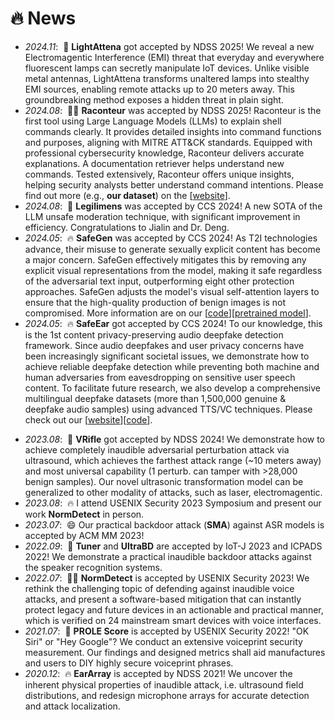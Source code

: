 
# 🔥 News
<style>
  .scrollable {
    max-height: 260px; /* 设置最大高度 */
    overflow-y: scroll; /* 设置垂直滚动条 */
  }
</style>
- *2024.11*: &nbsp;🎉 **LightAttena** got accepted by NDSS 2025! We reveal a new Electromagentic Interference (EMI) threat that everyday and everywhere fluorescent lamps can secretly manipulate IoT devices. Unlike visible metal antennas, LightAttena transforms unaltered lamps into stealthy EMI sources, enabling remote attacks up to 20 meters away. This groundbreaking method exposes a hidden threat in plain sight.
- *2024.08*: &nbsp;💪🏻 **Raconteur** was accepted by NDSS 2025! Raconteur is the first tool using Large Language Models (LLMs) to explain shell commands clearly. It provides detailed insights into command functions and purposes, aligning with MITRE ATT&CK standards. Equipped with professional cybersecurity knowledge, Raconteur delivers accurate explanations. A documentation retriever helps understand new commands. Tested extensively, Raconteur offers unique insights, helping security analysts better understand command intentions. Please find out more (e.g., **our dataset**) on the [[website](https://raconteur-ndss.github.io/)].
- *2024.08*: &nbsp;📝 **Legilimens** was accepted by CCS 2024! A new SOTA of the LLM unsafe moderation technique, with significant improvement in efficiency. Congratulations to Jialin and Dr. Deng.
- *2024.05*: &nbsp;🔥 **SafeGen** was accepted by CCS 2024! As T2I technologies advance, their misuse to generate sexually explicit content has become a major concern. SafeGen effectively mitigates this by removing any explicit visual representations from the model, making it safe regardless of the adversarial text input, outperforming eight other protection approaches. SafeGen adjusts the model's visual self-attention layers to ensure that the high-quality production of benign images is not compromised. More information are on our [[code](https://github.com/LetterLiGo/SafeGen_CCS2024)][[pretrained model](https://huggingface.co/LetterJohn/SafeGen-Pretrained-Weights)].
- *2024.05*: &nbsp;🔥 **SafeEar** got accepted by CCS 2024! To our knowledge, this is the 1st content privacy-preserving audio deepfake detection framework. Since audio deepfakes and user privacy concerns have been increasingly significant societal issues, we demonstrate how to achieve reliable deepfake detection while preventing both machine and human adversaries from eavesdropping on sensitive user speech content. To facilitate future research, we also develop a comprehensive multilingual deepfake datasets (more than 1,500,000 genuine & deepfake audio samples) using advanced TTS/VC techniques. Please check out our [[website](https://letterligo.github.io/SafeEar/)][[code](https://github.com/LetterLiGo/SafeEar)].
<!-- - *2024.02*: &nbsp;🎉 I am so excited to be awarded the NDSS 2024 Student Grant. -->
<!-- - *2023.12*: &nbsp;🔥 One Vision-Language Model Security paper submitted to S&P (Oakland) 2024 (Core A*, Big4, CCF-A). -->
<!-- - *2023.09*: &nbsp;🍀 One LLM-oriented paper submitted to NSDI 2024 (CCF-A, one of the best conference on network and system related topics). -->
- *2023.08*: &nbsp;🎉 **VRifle** got accepted by NDSS 2024! We demonstrate how to achieve completely inaudible adversarial perturbation attack via ultrasound, which achieves the farthest attack range (~10 meters away) and most universal capability (1 perturb. can tamper with >28,000 benign samples). Our novel ultrasonic transformation model can be generalized to other modality of attacks, such as laser, electromagentic.
- *2023.08*: &nbsp;🔥 I attend USENIX Security 2023 Symposium and present our work **NormDetect** in person.
- *2023.07*: &nbsp;😄 Our practical backdoor attack (**SMA**) against ASR models is accepted by ACM MM 2023!
- *2022.09*: &nbsp;🎉 **Tuner** and **UltraBD** are accepted by IoT-J 2023 and ICPADS 2022! We demonstrate a practical inaudible backdoor attacks against the speaker recognition systems.
- *2022.07*: &nbsp;💪🏻 **NormDetect** is accepted by USENIX Security 2023! We rethink the challenging topic of defending against inaudible voice attacks, and present a software-based mitigation that can instantly protect legacy and future devices in an actionable and practical manner, which is verified on 24 mainstream smart devices with voice interfaces.
- *2021.07*: &nbsp;🎉 **PROLE Score** is accepted by USENIX Security 2022! "OK Siri" or "Hey Google"? We conduct an extensive voiceprint security measurement. Our findings and designed metrics shall aid manufactures and users to DIY highly secure voiceprint phrases.
- *2020.12*: &nbsp;🔥 **EarArray** is accepted by NDSS 2021! We uncover the inherent physical properties of inaudible attack, i.e. ultrasound field distributions, and redesign microphone arrays for accurate detection and attack localization.
